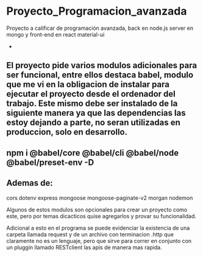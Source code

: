 # Proyecto_Programacion_avanzada
Proyecto a calificar de programación avanzada, back en node.js server en mongo y front-end en react material-ui

-
El proyecto pide varios modulos adicionales para ser funcional, entre ellos destaca babel, 
modulo que me vi en la obligacion de instalar para ejecutar el proyecto desde el ordenador del trabajo.
Este mismo debe ser instalado de la siguiente manera ya que las dependencias las estoy dejando a parte, no seran utilizadas en produccion, solo en desarrollo.
-
npm i @babel/core @babel/cli @babel/node @babel/preset-env -D
-
Ademas de: 
-
cors 
dotenv 
express
mongoose
mongoose-paginate-v2 
morgan 
nodemon

Algunos de estos modulos son opcionales para crear un proyecto como este, pero por temas dicacticos quise agregarlos y provar su funcionalidad. 

Adicional a esto en el programa se puede evidenciar la existencia de una carpeta llamada request y de
un archivo con terminacion .http que claramente no es un lenguaje, pero que sirve para correr en conjunto con
un pluggin llamado RESTclient las apis de manera mas rapida. 
